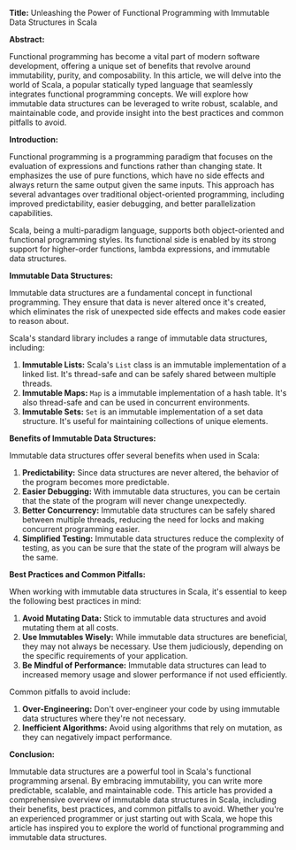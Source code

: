 **Title:** Unleashing the Power of Functional Programming with Immutable Data Structures in Scala

**Abstract:**

Functional programming has become a vital part of modern software development, offering a unique set of benefits that revolve around immutability, purity, and composability. In this article, we will delve into the world of Scala, a popular statically typed language that seamlessly integrates functional programming concepts. We will explore how immutable data structures can be leveraged to write robust, scalable, and maintainable code, and provide insight into the best practices and common pitfalls to avoid.

**Introduction:**

Functional programming is a programming paradigm that focuses on the evaluation of expressions and functions rather than changing state. It emphasizes the use of pure functions, which have no side effects and always return the same output given the same inputs. This approach has several advantages over traditional object-oriented programming, including improved predictability, easier debugging, and better parallelization capabilities.

Scala, being a multi-paradigm language, supports both object-oriented and functional programming styles. Its functional side is enabled by its strong support for higher-order functions, lambda expressions, and immutable data structures.

**Immutable Data Structures:**

Immutable data structures are a fundamental concept in functional programming. They ensure that data is never altered once it's created, which eliminates the risk of unexpected side effects and makes code easier to reason about.

Scala's standard library includes a range of immutable data structures, including:

1. **Immutable Lists:** Scala's `List` class is an immutable implementation of a linked list. It's thread-safe and can be safely shared between multiple threads.
2. **Immutable Maps:** `Map` is a immutable implementation of a hash table. It's also thread-safe and can be used in concurrent environments.
3. **Immutable Sets:** `Set` is an immutable implementation of a set data structure. It's useful for maintaining collections of unique elements.

**Benefits of Immutable Data Structures:**

Immutable data structures offer several benefits when used in Scala:

1. **Predictability:** Since data structures are never altered, the behavior of the program becomes more predictable.
2. **Easier Debugging:** With immutable data structures, you can be certain that the state of the program will never change unexpectedly.
3. **Better Concurrency:** Immutable data structures can be safely shared between multiple threads, reducing the need for locks and making concurrent programming easier.
4. **Simplified Testing:** Immutable data structures reduce the complexity of testing, as you can be sure that the state of the program will always be the same.

**Best Practices and Common Pitfalls:**

When working with immutable data structures in Scala, it's essential to keep the following best practices in mind:

1. **Avoid Mutating Data:** Stick to immutable data structures and avoid mutating them at all costs.
2. **Use Immutables Wisely:** While immutable data structures are beneficial, they may not always be necessary. Use them judiciously, depending on the specific requirements of your application.
3. **Be Mindful of Performance:** Immutable data structures can lead to increased memory usage and slower performance if not used efficiently.

Common pitfalls to avoid include:

1. **Over-Engineering:** Don't over-engineer your code by using immutable data structures where they're not necessary.
2. **Inefficient Algorithms:** Avoid using algorithms that rely on mutation, as they can negatively impact performance.

**Conclusion:**

Immutable data structures are a powerful tool in Scala's functional programming arsenal. By embracing immutability, you can write more predictable, scalable, and maintainable code. This article has provided a comprehensive overview of immutable data structures in Scala, including their benefits, best practices, and common pitfalls to avoid. Whether you're an experienced programmer or just starting out with Scala, we hope this article has inspired you to explore the world of functional programming and immutable data structures.